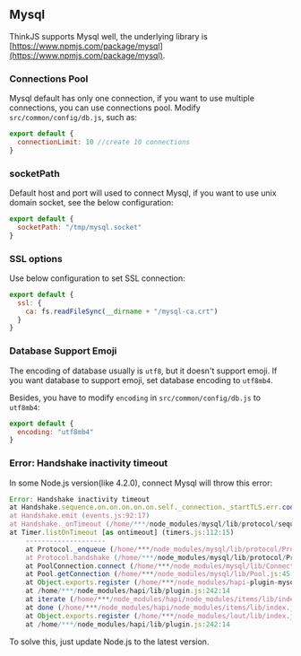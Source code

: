 ## Mysql

ThinkJS supports Mysql well, the underlying library is [https://www.npmjs.com/package/mysql](https://www.npmjs.com/package/mysql).

### Connections Pool

Mysql default has only one connection, if you want to use multiple connections, you can use connections pool. Modify `src/common/config/db.js`, such as:

```js
export default {
  connectionLimit: 10 //create 10 connections
}
```

### socketPath

Default host and port will used to connect Mysql, if you want to use unix domain socket, see the below configuration:

```js
export default {
  socketPath: "/tmp/mysql.socket"
}
```

### SSL options

Use below configuration to set SSL connection:

```js
export default {
  ssl: {
    ca: fs.readFileSync(__dirname + "/mysql-ca.crt")
  }
}
```

### Database Support Emoji

The encoding of database usually is `utf8`, but it doesn't support emoji. If you want database to support emoji, set database encoding to `utf8mb4`.

Besides, you have to modify `encoding` in `src/common/config/db.js` to `utf8mb4`:

```js
export default {
  encoding: "utf8mb4"
}
```

### Error: Handshake inactivity timeout

In some Node.js version(like 4.2.0), connect Mysql will throw this error:

```js
Error: Handshake inactivity timeout
at Handshake.sequence.on.on.on.on.on.self._connection._startTLS.err.code (/home/***/node_modules/mysql/lib/protocol/Protocol.js:154:17)
at Handshake.emit (events.js:92:17)
at Handshake._onTimeout (/home/***/node_modules/mysql/lib/protocol/sequences/Sequence.js:116:8)
at Timer.listOnTimeout [as ontimeout] (timers.js:112:15)
    --------------------
    at Protocol._enqueue (/home/***/node_modules/mysql/lib/protocol/Protocol.js:135:48)
    at Protocol.handshake (/home/***/node_modules/mysql/lib/protocol/Protocol.js:52:41)
    at PoolConnection.connect (/home/***/node_modules/mysql/lib/Connection.js:119:18)
    at Pool.getConnection (/home/***/node_modules/mysql/lib/Pool.js:45:23)
    at Object.exports.register (/home/***/node_modules/hapi-plugin-mysql/lib/index.js:40:27)
    at /home/***/node_modules/hapi/lib/plugin.js:242:14
    at iterate (/home/***/node_modules/hapi/node_modules/items/lib/index.js:35:13)
    at done (/home/***/node_modules/hapi/node_modules/items/lib/index.js:27:25)
    at Object.exports.register (/home/***/node_modules/lout/lib/index.js:95:5)
    at /home/***/node_modules/hapi/lib/plugin.js:242:14
```

To solve this, just update Node.js to the latest version.
